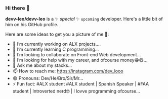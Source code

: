 ### Hi there 👋

**devv-leo/devv-leo** is a ✨ _special_ ✨ `upcoming` developer. Here's a little bit of him on his GitHub profile.

Here are some ideas to get you a picture of me 💃:

- 🔭 I’m currently working on ALX projects....
- 🌱 I’m currently learning C programming...
- 👯 I’m looking to collaborate on Front-end Web development...
- 🤔 I’m looking for help with my career, and ofcourse money😁😋...
- 💬 Ask me about my stacks...
- 📫 How to reach me: https://instagram.com/dev_looo
- 😄 Pronouns: Dev/He/Bro/Sir/Mr...
- ⚡ Fun fact: #ALX student #ALX student | Spanish Speaker | #FAA student | Introverted nerd🤓 | I lovve programming ofcourse...
<!-- https://twitter.com/dev_leoo -->
